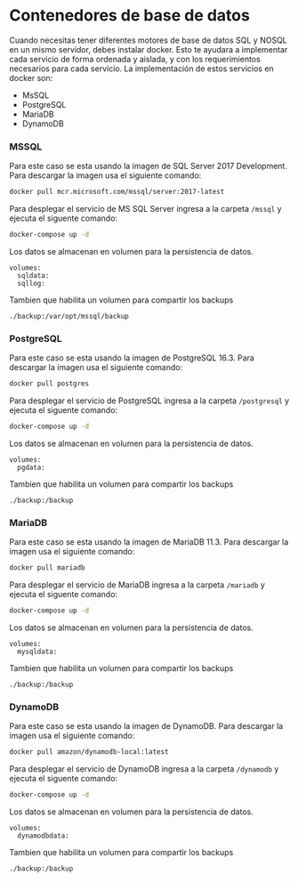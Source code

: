 # Contenedores de base de datos
Cuando necesitas tener diferentes motores de base de datos SQL y NOSQL en un mismo servidor, debes instalar docker. Esto te ayudara a implementar cada servicio de forma ordenada y aislada, y con los requerimientos necesarios para cada servicio.
La implementación de estos servicios en docker son:
- MsSQL
- PostgreSQL
- MariaDB
- DynamoDB
### MSSQL
Para este caso se esta usando la imagen de SQL Server 2017 Development. Para descargar la imagen usa el siguiente comando:
```bash
docker pull mcr.microsoft.com/mssql/server:2017-latest
```
Para desplegar el servicio de MS SQL Server ingresa a la carpeta `/mssql` y ejecuta el siguente comando:
```bash
docker-compose up -d
```
Los datos se almacenan en volumen para la persistencia de datos.
```docker
volumes:
  sqldata:
  sqllog:
```
Tambien que habilita un volumen para compartir los backups
```docker
./backup:/var/opt/mssql/backup
```
### PostgreSQL
Para este caso se esta usando la imagen de PostgreSQL 16.3. Para descargar la imagen usa el siguiente comando:
```bash
docker pull postgres
```
Para desplegar el servicio de PostgreSQL ingresa a la carpeta `/postgresql` y ejecuta el siguente comando:
```bash
docker-compose up -d
```
Los datos se almacenan en volumen para la persistencia de datos.
```docker
volumes:
  pgdata:
```
Tambien que habilita un volumen para compartir los backups
```docker
./backup:/backup
```
### MariaDB
Para este caso se esta usando la imagen de MariaDB 11.3. Para descargar la imagen usa el siguiente comando:
```bash
docker pull mariadb
```
Para desplegar el servicio de MariaDB ingresa a la carpeta `/mariadb` y ejecuta el siguente comando:
```bash
docker-compose up -d
```
Los datos se almacenan en volumen para la persistencia de datos.
```docker
volumes:
  mysqldata:
```
Tambien que habilita un volumen para compartir los backups
```docker
./backup:/backup
```
### DynamoDB
Para este caso se esta usando la imagen de DynamoDB. Para descargar la imagen usa el siguiente comando:
```bash
docker pull amazon/dynamodb-local:latest
```
Para desplegar el servicio de DynamoDB ingresa a la carpeta `/dynamodb` y ejecuta el siguente comando:
```bash
docker-compose up -d
```
Los datos se almacenan en volumen para la persistencia de datos.
```docker
volumes:
  dynamodbdata:
```
Tambien que habilita un volumen para compartir los backups
```docker
./backup:/backup
```